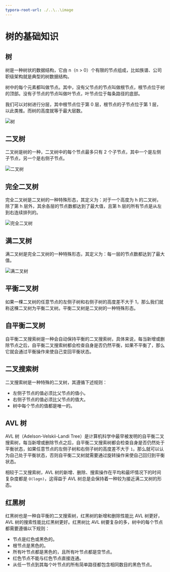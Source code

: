 ```yaml
---
typora-root-url: ./..\..\image
---
```


# 树的基础知识

## 树

树是一种树状的数据结构，它由 n（n > 0）个有限的节点组成，比如族谱、公司职级架构就是典型的树数据结构。

树中的每个元素都叫做节点。其中，没有父节点的节点叫做根节点，根节点位于树的顶部。没有子节点的节点叫做叶节点，叶节点位于每条路径的底部。

我们可以对树进行分层，其中根节点位于第 0 层，根节点的子节点位于第 1 层，以此类推。而树的高度就等于最大层数。

![树](/algorithm-and-data-structure/tree/tree.png)

## 二叉树

二叉树是树的一种，二叉树中的每个节点最多只有 2 个子节点，其中一个是左侧子节点，另一个是右侧子节点。

![二叉树](/algorithm-and-data-structure/tree/binary-tree.png)

## 完全二叉树

完全二叉树是二叉树的一种特殊形态，其定义为：对于一个高度为 h 的二叉树，除了第 h 层外，其余各层的节点数都达到了最大值，且第 h 层的所有节点是从左到右连续排列的。

![完全二叉树](/algorithm-and-data-structure/tree/complete-binary-tree.png)

## 满二叉树

满二叉树是完全二叉树的一种特殊形态，其定义为：每一层的节点数都达到了最大值。

![满二叉树](/algorithm-and-data-structure/tree/full-binary-tree.png)

## 平衡二叉树

如果一棵二叉树的任意节点的左侧子树和右侧子树的高度差不大于 1，那么我们就称这棵二叉树为平衡二叉树。平衡二叉树是二叉树的一种特殊形态。

## 自平衡二叉树

自平衡二叉搜索树是一种会自动保持平衡的二叉搜索树，具体来说，每当新增或删除节点之后，自平衡二叉搜索树都会检查自身是否仍然平衡，如果不平衡了，那么它就会通过平衡操作来使自己变回平衡状态。

## 二叉搜索树

二叉搜索树是一种特殊的二叉树，其遵循下述规则：

- 左侧子节点的值必须比父节点的值小。
- 右侧子节点的值必须比父节点的值大。
- 树中每个节点的值都是唯一的。

## AVL 树

AVL 树（Adelson-Velskii-Landi Tree）是计算机科学中最早被发明的自平衡二叉搜索树，每当新增或删除节点之后，自平衡二叉搜索树都会检查自身是否仍然处于平衡状态，如果任意节点的左侧子树和右侧子树的高度差不大于 `1`，那么就可以认为自己处于平衡状态，否则自平衡二叉树就需要通过旋转操作来使自己回归到平衡状态。

相较于二叉搜索树，AVL 树的新增、删除、搜索操作在平均和最坏情况下的时间复杂度都是 `O(logn)`，这得益于 AVL 树总是会保持着一种较为接近满二叉树的形态。

## 红黑树

红黑树也是一种自平衡的二叉搜索树，红黑树的新增和删除性能比 AVL 树更好，AVL 树的搜索性能比红黑树更好。红黑树比 AVL 树要复杂的多，树中的每个节点都需要遵循以下规则：

- 节点是红色或黑色的。
- 根节点是黑色的。
- 所有叶节点都是黑色的，且所有叶节点都是空节点。
- 红色节点不能与红色节点直接连通。
- 从任一节点到其每个叶节点的所有简单路径都包含相同数目的黑色节点。